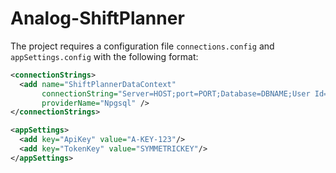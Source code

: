 # Analog-ShiftPlanner

The project requires a configuration file `connections.config` and `appSettings.config` with the following format:

```xml
<connectionStrings>
  <add name="ShiftPlannerDataContext"
       connectionString="Server=HOST;port=PORT;Database=DBNAME;User Id=USERNAME;Password=PASSWORD;"
       providerName="Npgsql" />
</connectionStrings>
```
```xml
<appSettings>
  <add key="ApiKey" value="A-KEY-123"/>
  <add key="TokenKey" value="SYMMETRICKEY"/>
</appSettings>
```
